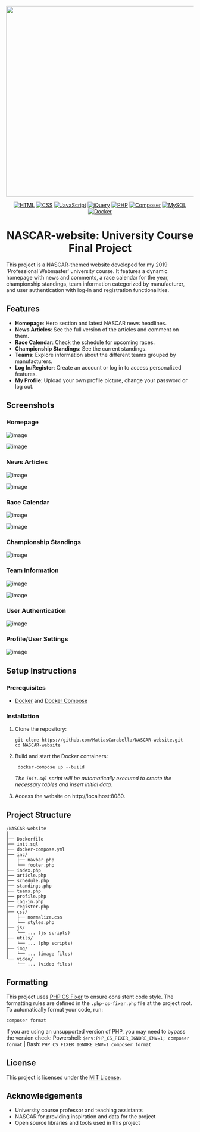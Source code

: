 <p align="center">
   <img src="https://upload.wikimedia.org/wikipedia/commons/c/cf/NASCAR.svg" width="512" align="center"/>
</p>

<div align="center">
   <a href="https://html.spec.whatwg.org/" target="_blank"><img src="https://img.shields.io/badge/HTML-%23E34F26.svg?logo=html5&logoColor=white" alt="HTML" /></a>
   <a href="https://www.w3.org/Style/CSS/" target="_blank"><img src="https://img.shields.io/badge/CSS-639?logo=css&logoColor=fff" alt="CSS" /></a>
   <a href="https://developer.mozilla.org/en-US/docs/Web/JavaScript" target="_blank"><img src="https://img.shields.io/badge/JavaScript-F7DF1E?logo=javascript&logoColor=000" alt="JavaScript" /></a>
   <a href="https://jquery.com/" target="_blank"><img src="https://img.shields.io/badge/jQuery-0769AD?logo=jquery&logoColor=fff" alt="jQuery" /></a>
   <a href="https://www.php.net/" target="_blank"><img src="https://img.shields.io/badge/PHP-8.4-777BB4?logo=php&logoColor=white" alt="PHP" /></a>
   <a href="https://getcomposer.org/" target="_blank"><img src="https://img.shields.io/badge/Composer-885630?logo=composer&logoColor=white" alt="Composer" /></a>
   <a href="https://www.mysql.com/" target="_blank"><img src="https://img.shields.io/badge/MySQL-9.3.0-4479A1?logo=mysql&logoColor=white" alt="MySQL" /></a>
   <a href="https://www.docker.com/" target="_blank"><img src="https://img.shields.io/badge/Docker-2496ED?logo=docker&logoColor=fff" alt="Docker" /></a>
</div>

<h1 align="center">NASCAR-website: University Course Final Project</h1>

This project is a NASCAR-themed website developed for my 2019 'Professional Webmaster' university course. It features a dynamic homepage with news and comments, a race calendar for the year, championship standings, team information categorized by manufacturer, and user authentication with log-in and registration functionalities.

## Features
- **Homepage**: Hero section and latest NASCAR news headlines.
- **News Articles**: See the full version of the articles and comment on them.
- **Race Calendar**: Check the schedule for upcoming races.
- **Championship Standings**: See the current standings.
- **Teams**: Explore information about the different teams grouped by manufacturers.
- **Log In**/**Register**: Create an account or log in to access personalized features.
- **My Profile**: Upload your own profile picture, change your password or log out.

## Screenshots

### Homepage
  ![image](https://github.com/user-attachments/assets/1a21e452-287f-4779-a519-3324c687eacb)

  ![image](https://github.com/user-attachments/assets/68747734-d201-43a5-a6a2-5b5ee0b69a3c)

### News Articles
  ![image](https://github.com/user-attachments/assets/22f7069b-4ad4-4498-8eb9-ec6e1d84e2e2)

  ![image](https://github.com/user-attachments/assets/33edc6ea-4756-408c-b052-4b718120eec7)


### Race Calendar
  ![image](https://github.com/user-attachments/assets/4a5261d1-ee81-48f1-a1ed-f034c77ed1b5)

  ![image](https://github.com/user-attachments/assets/c9abf3ad-d640-43a6-8406-89b3db5e2e0d)

### Championship Standings

  ![image](https://github.com/user-attachments/assets/557f390f-700f-4e87-8b10-49a40f9496ae)


### Team Information

  ![image](https://github.com/user-attachments/assets/a72402ca-b90d-4016-99bb-156462808eaf)

  ![image](https://github.com/user-attachments/assets/720660bf-073b-46cc-aba9-ddcc1ce3c2db)


### User Authentication

  ![image](https://github.com/user-attachments/assets/4bc53c3e-940f-48f8-947c-bd94d1aa3d52)

### Profile/User Settings

  ![image](https://github.com/user-attachments/assets/fb3e62b5-a96c-4605-b9d3-b776b2c5733d)

## Setup Instructions

### Prerequisites
- [Docker](https://docs.docker.com/get-started/get-docker/) and [Docker Compose](https://docs.docker.com/compose/)

### Installation
1. Clone the repository:
   ```
   git clone https://github.com/MatiasCarabella/NASCAR-website.git
   cd NASCAR-website
   ```
   
2. Build and start the Docker containers:
   ```
    docker-compose up --build
   ```
   _The `init.sql` script will be automatically executed to create the necessary tables and insert initial data._

3. Access the website on http://localhost:8080.

## Project Structure
```
/NASCAR-website
│
├── Dockerfile
├── init.sql
├── docker-compose.yml
├── inc/
│   ├── navbar.php
│   └── footer.php
├── index.php
├── article.php
├── schedule.php
├── standings.php
├── teams.php
├── profile.php
├── log-in.php
├── register.php
├── css/
│   ├── normalize.css
│   └── styles.php
├── js/
│   └── ... (js scripts)
├── utils/
│   └── ... (php scripts)
├── img/
│   └── ... (image files)
└── video/
    └── ... (video files)
```

## Formatting

This project uses [PHP CS Fixer](https://github.com/PHP-CS-Fixer/PHP-CS-Fixer) to ensure consistent code style. The formatting rules are defined in the `.php-cs-fixer.php` file at the project root.
To automatically format your code, run:
```
composer format
```
If you are using an unsupported version of PHP, you may need to bypass the version check:
Powershell: `$env:PHP_CS_FIXER_IGNORE_ENV=1; composer format` | Bash: `PHP_CS_FIXER_IGNORE_ENV=1 composer format`

## License
This project is licensed under the [MIT License](LICENSE).

## Acknowledgements
- University course professor and teaching assistants
- NASCAR for providing inspiration and data for the project
- Open source libraries and tools used in this project
